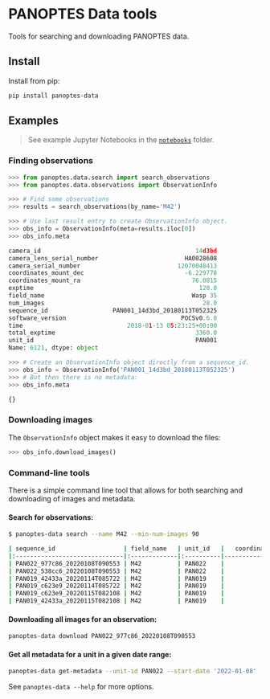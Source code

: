 # PANOPTES Data tools

Tools for searching and downloading PANOPTES data.

## Install

Install from pip:

```bash
pip install panoptes-data
```

## Examples

> See example Jupyter Notebooks in the [`notebooks`](notebooks/) folder.

### Finding observations

```py
>>> from panoptes.data.search import search_observations
>>> from panoptes.data.observations import ObservationInfo

>>> # Find some observations
>>> results = search_observations(by_name='M42')

>>> # Use last result entry to create ObservationInfo object.
>>> obs_info = ObservationInfo(meta=results.iloc[0])
>>> obs_info.meta

camera_id                                           14d3bd
camera_lens_serial_number                        HA0028608
camera_serial_number                           12070048413
coordinates_mount_dec                            -6.229778
coordinates_mount_ra                               76.0815
exptime                                              120.0
field_name                                         Wasp 35
num_images                                            28.0
sequence_id                  PAN001_14d3bd_20180113T052325
software_version                                POCSv0.6.0
time                             2018-01-13 05:23:25+00:00
total_exptime                                       3360.0
unit_id                                             PAN001
Name: 6121, dtype: object

>>> # Create an ObservationInfo object directly from a sequence_id.
>>> obs_info = ObservationInfo('PAN001_14d3bd_20180113T052325')
>>> # But then there is no metadata:
>>> obs_info.meta

{}
```

### Downloading images

The `ObservationInfo` object makes it easy to download the files:

```py
>>> obs_info.download_images()
```

### Command-line tools

There is a simple command line tool that allows for both searching and downloading of images and metadata.

#### Search for observations:

```bash
$ panoptes-data search --name M42 --min-num-images 90

| sequence_id                   | field_name   | unit_id   |   coordinates_mount_ra |   coordinates_mount_dec |   num_images |   exptime |   total_exptime | time                      |
|:------------------------------|:-------------|:----------|-----------------------:|------------------------:|-------------:|----------:|----------------:|:--------------------------|
| PAN022_977c86_20220108T090553 | M42          | PAN022    |                83.8221 |                -5.39111 |           95 |   90      |            8550 | 2022-01-08 09:05:53+00:00 |
| PAN022_538cc6_20220108T090553 | M42          | PAN022    |                83.8221 |                -5.39111 |           95 |   89      |            8455 | 2022-01-08 09:05:53+00:00 |
| PAN019_42433a_20220114T085722 | M42          | PAN019    |                83.8221 |                -5.39111 |           90 |   90      |            8100 | 2022-01-14 08:57:22+00:00 |
| PAN019_c623e9_20220114T085722 | M42          | PAN019    |                83.8221 |                -5.39111 |           90 |   89.0222 |            8012 | 2022-01-14 08:57:22+00:00 |
| PAN019_c623e9_20220115T082108 | M42          | PAN019    |                83.8221 |                -5.39111 |          105 |   89.019  |            9347 | 2022-01-15 08:21:08+00:00 |
| PAN019_42433a_20220115T082108 | M42          | PAN019    |                83.8221 |                -5.39111 |          105 |   90.0095 |            9451 | 2022-01-15 08:21:08+00:00 |
```

#### Downloading all images for an observation:

```bash
panoptes-data download PAN022_977c86_20220108T090553
```

#### Get all metadata for a unit in a given date range:

```bash
panoptes-data get-metadata --unit-id PAN022 --start-date '2022-01-08'
```

See `panoptes-data --help` for more options.
